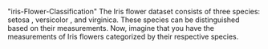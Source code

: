"iris-Flower-Classification"
The Iris flower dataset consists of three species: setosa , versicolor , and virginica. These species can be distinguished based on their measurements. Now, imagine that you have the measurements of Iris flowers categorized by their respective species.
